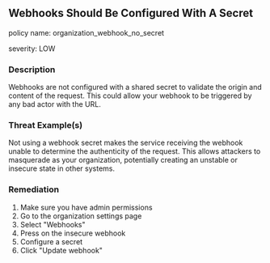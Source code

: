 
## Webhooks Should Be Configured With A Secret
policy name: organization_webhook_no_secret

severity: LOW

### Description
Webhooks are not configured with a shared secret to validate the origin and content of the request. This could allow your webhook to be triggered by any bad actor with the URL.

### Threat Example(s)
Not using a webhook secret makes the service receiving the webhook unable to determine the authenticity of the request.
This allows attackers to masquerade as your organization, potentially creating an unstable or insecure state in other systems.



### Remediation
1. Make sure you have admin permissions
2. Go to the organization settings page
3. Select "Webhooks"
4. Press on the insecure webhook
5. Configure a secret
6. Click "Update webhook"


